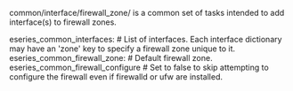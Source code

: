 common/interface/firewall_zone/ is a common set of tasks intended to add interface(s) to firewall zones.

eseries_common_interfaces:      # List of interfaces. Each interface dictionary may have an 'zone' key to specify a firewall zone unique to it.
eseries_common_firewall_zone:   # Default firewall zone.
eseries_common_firewall_configure # Set to false to skip attempting to configure the firewall even if firewalld or ufw are installed.